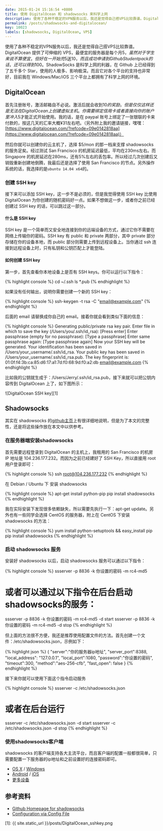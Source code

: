 ```yaml
---
date: 2015-01-24 15:16:54 +0800
title: 使用 DigitalOcean 和 shadowsocks 来科学上网
description: 使用了各种不稳定的VPN服务以后，我还是觉得自己搭VPS比较靠谱。DigitalOcean 提供了可伸缩的 VPS，最便宜的服务器是每个月$5，虽然对于学生来说不算便宜，但好在一开始充$5送$10，而且成功申请到 Github Student pack 的话，还可以得到$100。ShadowSocks 是科学上网的利器，在 Github 上已经得到了五千多个 Star，使用的人极多、影响极深。而且它对各个平台的支持也非常好，目前我在 Windows/Mac/iOS 三个平台上都拥有了科学上网的环境。
permalink: /posts/shadowsocks-and-digitalocean/
key: 10023
labels: [shadowsocks, DigitalOcean, VPS]
---
```


使用了各种不稳定的VPN服务以后，我还是觉得自己搭VPS比较靠谱。DigitalOcean 提供了可伸缩的 VPS，最便宜的服务器是每个月$5，虽然对于学生来说不算便宜，但好在一开始充$5送$10，而且成功申请到 Github Student pack 的话，还可以得到$100。ShadowSocks 是科学上网的利器，在 Github 上已经得到了五千多个 Star，使用的人极多、影响极深。而且它对各个平台的支持也非常好，目前我在 Windows/Mac/iOS 三个平台上都拥有了科学上网的环境。

## DigitalOcean

首先注册账号，激活邮箱自不必说。激活后就会收到$10的奖励，但是仅仅这样还是无法在 DigitalOcean 上创建虚拟主机。你需要绑定信用卡或者直接向你的账户里冲入$5才能正式开始使用。我的话，是在 paypal 账号上绑定了一张银联的卡来付款的，按这几天的汇率大概¥31左右吧。（另外附上我的邀请链接，嘿嘿：[https://www.digitalocean.com/?refcode=09e0142818aa](https://www.digitalocean.com/?refcode=09e0142818aa)）

然后你就可以创建你的云主机了，选择 $5/mon 的那一档来支撑 shadowsocks 的服务足矣。经过测试 San Francisco 的机房延迟最低，平均在230ms左右。而 Singapore 的机房延迟在280ms，还有5%左右的丢包率。所以经过几次创建后又销毁重新创建地倒腾，我最后还是选择了使用 San Francisco 的节点。另外操作系统的话，我选择的是`ubuntu 14.04 x64`的。

### 创建 SSH key

接下来可以添加 SSH key，这一步不是必须的，但是我觉得使用 SSH key 比使用 DigitalOcean 为你创建的随机密码好一点。如果不想做这一步，或者你之前已经创建过 SSH key 的话，可以跳过这一部分。

#### 什么是 SSH key

SSH key 是一个简单而又安全地连接到你的远端设备的方式，通过它你不需要在网络上传输你的密码。SSH key 有 public 和 private 两部分，其中 private 部分存储在你的设备本地，而 public 部分则需要上传到远程设备上。当你通过 ssh 连接到远程设备上时，只有私钥和公钥匹配上才能登陆。

#### 如何创建 SSH key

第一步，首先查看你本地设备上是否有 SSH keys。你可以运行以下指令：

{% highlight console %}
cd ~/.ssh
ls *.pub
{% endhighlight %}

如果没有任何输出，说明你需要创建一个新的 SSH key：

{% highlight console %}
ssh-keygen -t rsa -C "email@example.com"
{% endhighlight %}

后面的 email 请替换成你自己的 email。接着你就会看到类似下面的信息：

{% highlight console %}
Generating public/private rsa key pair.
Enter file in which to save the key (/Users/you/.ssh/id_rsa): [Press enter]
Enter passphrase (empty for no passphrase): [Type a passphrase]
Enter same passphrase again: [Type passphrase again]
Now your SSH key will be generated.
Your identification has been saved in /Users/your_username/.ssh/id_rsa.
Your public key has been saved in /Users/your_username/.ssh/id_rsa.pub.
The key fingerprint is:
01:0f:f4:3b:ca:85:d6:17:a1:7d:f0:68:9d:f0:a2:db email@example.com
{% endhighlight %}

比如我的公钥就生成于：/Users/Jerry/.ssh/id_rsa.pub，接下来就可以把公钥内容传到 DigitalOcean 上了，如下图所示：

![DigitalOcean SSH key][1]

## Shadowsocks

其实在 shadowsocks 的[github主页](https://github.com/shadowsocks/shadowsocks)上有很详细地说明，但是为了本文的完整性，还是将这些操作放在本文中以供参考。

### 在服务器端安装shadowsocks

首先需要远程登录到 DigitalOcean 的主机上，我租用的 San Francisco 的机房 IP 地址是 104.236.177.232。而因为之前已经建好了 SSH Key，所以直接用 root 用户登录即可：

{% highlight console %}
ssh root@104.236.177.232
{% endhighlight %}

在 Debian / Ubuntu 下 安装 shadowsocks

{% highlight console %}
apt-get install python-pip
pip install shadowsocks
{% endhighlight %}

我在实际安装下发现很多依赖缺失，所以需要先执行一下：apt-get update。另外也有一些同学会选择 CentOS 的服务器，附上在 CentOS 下安装 shadowsocks 的方法：

{% highlight console %}
yum install python-setuptools && easy_install pip
pip install shadowsocks
{% endhighlight %}

### 启动 shadowsocks 服务

安装好 shadowsocks 以后，启动 shadowsocks 服务可以通过以下指令：

{% highlight console %}
ssserver -p 8836 -k 你设置的密码 -m rc4-md5

# 或者可以通过以下指令在后台启动shadowsocks的服务：
ssserver -p 8836 -k 你设置的密码 -m rc4-md5 -d start
ssserver -p 8836 -k 你设置的密码 -m rc4-md5 -d stop
{% endhighlight %}

但上面的方法很不方便，我还是推荐使用配置文件的方法。首先创建一个文件：/etc/shadowsocks.json，示例如下：

{% highlight json %}
{
    "server":"你的服务器ip地址",
    "server_port":8388,
    "local_address": "127.0.0.1",
    "local_port":1080,
    "password":"你设置的密码",
    "timeout":300,
    "method":"aes-256-cfb",
    "fast_open": false
}
{% endhighlight %}

接下来你就可以使用下面这个指令启动服务

{% highlight console %}
ssserver -c /etc/shadowsocks.json

# 或者在后台运行
ssserver -c /etc/shadowsocks.json -d start
ssserver -c /etc/shadowsocks.json -d stop
{% endhighlight %}

### 使用shadowsocks客户端

shadowsocks 的客户端支持各大主流平台，而且客户端的配置一般都很简单，只需要配置一下服务器的ip地址和之前设置好的连接密码即可。

- [OS X](https://sourceforge.net/projects/shadowsocksgui/files/dist/) / [Windows](https://sourceforge.net/projects/shadowsocksgui/files/dist/)
- [Android](https://github.com/shadowsocks/shadowsocks/wiki/Ports-and-Clients#android) / [iOS](https://github.com/shadowsocks/shadowsocks-iOS/wiki/Help)
- [更多设备](https://github.com/shadowsocks/shadowsocks/wiki/Ports-and-Clients)

## 参考资料

- [Github Homepage for shadowsocks](https://github.com/shadowsocks/shadowsocks)
- [Configuration via Config File](https://github.com/shadowsocks/shadowsocks/wiki/Configuration-via-Config-File)

[1]: {{ site.static_url }}/posts/DigitalOcean_sshkey.png